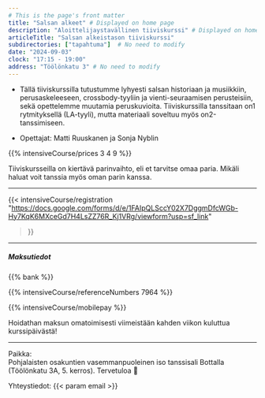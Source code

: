 ```yaml
---
# This is the page's front matter
title: "Salsan alkeet" # Displayed on home page
description: "Aloittelijaystavällinen tiiviskurssi" # Displayed on home page
articleTitle: "Salsan alkeistason tiiviskurssi"
subdirectories: ["tapahtuma"]  # No need to modify
date: "2024-09-03"
clock: "17:15 - 19:00"
address: "Töölönkatu 3" # No need to modify
---
```


- Tällä tiiviskurssilla tutustumme lyhyesti salsan historiaan ja musiikkiin, perusaskeleeseen, crossbody-tyyliin ja vienti-seuraamisen perusteisiin, sekä opettelemme muutamia peruskuvioita. Tiiviskurssilla tanssitaan on1 rytmityksellä (LA-tyyli), mutta materiaali soveltuu myös on2-tanssimiseen.
<!-- UPDATE teacher(s) -->
- Opettajat: Matti Ruuskanen ja Sonja Nyblin
<!-- Enter the prices separated by a space, in this order:
osakuntalainen opiskelija muut -->
{{% intensiveCourse/prices
  3 4 9
%}}

Tiiviskursseilla on kiertävä parinvaihto, eli et tarvitse omaa paria.
Mikäli haluat voit tanssia myös oman parin kanssa.
<!-- UPDATE link -->
---
{{< intensiveCourse/registration
  "https://docs.google.com/forms/d/e/1FAIpQLSccY02X7DggmDfcWGb-Hy7KqK6MXceGd7H4LsZZ76R_Kj1VRg/viewform?usp=sf_link"
>}}

---
##### Maksutiedot

{{% bank %}}
<!-- UPDATE reference number(s) -->
{{% intensiveCourse/referenceNumbers
  7964
%}}

{{% intensiveCourse/mobilepay %}}

Hoidathan maksun omatoimisesti viimeistään kahden viikon kuluttua kurssipäivästä!

---
Paikka:  
Pohjalaisten osakuntien vasemmanpuoleinen iso tanssisali Bottalla (Töölönkatu 3A, 5. kerros). Tervetuloa 🙂

Yhteystiedot: {{< param email >}}
